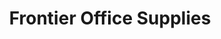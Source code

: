 ---
title: "Frontier Office Supplies"
url: /aberdeen/frontier-office-supplies/
shop: office supplies
---